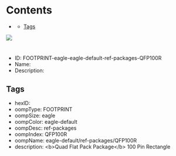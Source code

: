 



Contents
========

* [](#)
	* [Tags](#tags)
  
![][im]
# 

- ID: FOOTPRINT-eagle-eagle-default-ref-packages-QFP100R
- Name: 
- Description: 

## Tags

- hexID: 
- oompType: FOOTPRINT
- oompSize: eagle
- oompColor: eagle-default
- oompDesc: ref-packages
- oompIndex: QFP100R
- oompName: eagle-default/ref-packages/QFP100R
- description: &lt;b&gt;Quad Flat Pack Package&lt;/b&gt; 100 Pin Rectangle



[im]: image.png
